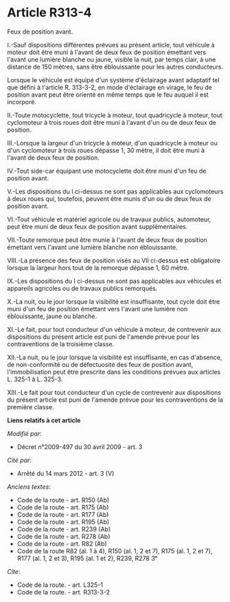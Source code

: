 # Article R313-4

Feux de position avant.

I.-Sauf dispositions différentes prévues au présent article, tout véhicule à moteur doit être muni à l'avant de deux feux de
position émettant vers l'avant une lumière blanche ou jaune, visible la nuit, par temps clair, à une distance de 150 mètres,
sans être éblouissante pour les autres conducteurs. 

Lorsque le véhicule est équipé d'un système d'éclairage avant adaptatif tel que défini à l'article R. 313-3-2, en mode
d'éclairage en virage, le feu de position avant peut être orienté en même temps que le feu auquel il est incorporé. 

II.-Toute motocyclette, tout tricycle à moteur, tout quadricycle à moteur, tout cyclomoteur à trois roues doit être muni à
l'avant d'un ou de deux feux de position. 

III.-Lorsque la largeur d'un tricycle à moteur, d'un quadricycle à moteur ou d'un cyclomoteur à trois roues dépasse 1, 30
mètre, il doit être muni à l'avant de deux feux de position. 

IV.-Tout side-car équipant une motocyclette doit être muni d'un feu de position avant.

V.-Les dispositions du I ci-dessus ne sont pas applicables aux cyclomoteurs à deux roues qui, toutefois, peuvent être munis
d'un ou de deux feux de position avant. 

VI.-Tout véhicule et matériel agricole ou de travaux publics, automoteur, peut être muni de deux feux de position avant
supplémentaires. 

VII.-Toute remorque peut être munie à l'avant de deux feux de position émettant vers l'avant une lumière blanche non
éblouissante. 

VIII.-La présence des feux de position visés au VII ci-dessus est obligatoire lorsque la largeur hors tout de la remorque
dépasse 1, 60 mètre. 

IX.-Les dispositions du I ci-dessus ne sont pas applicables aux véhicules et appareils agricoles ou de travaux publics
remorqués.

X.-La nuit, ou le jour lorsque la visibilité est insuffisante, tout cycle doit être muni d'un feu de position émettant vers
l'avant une lumière non éblouissante, jaune ou blanche. 

XI.-Le fait, pour tout conducteur d'un véhicule à moteur, de contrevenir aux dispositions du présent article est puni de
l'amende prévue pour les contraventions de la troisième classe. 

XII.-La nuit, ou le jour lorsque la visibilité est insuffisante, en cas d'absence, de non-conformité ou de défectuosité des
feux de position avant, l'immobilisation peut être prescrite dans les conditions prévues aux articles L. 325-1 à L. 325-3. 

XIII.-Le fait pour tout conducteur d'un cycle de contrevenir aux dispositions du présent article est puni de l'amende prévue
pour les contraventions de la première classe.

**Liens relatifs à cet article**

_Modifié par_:

  - Décret n°2009-497 du 30 avril 2009 - art. 3

_Cité par_:

  - Arrêté du 14 mars 2012 - art. 3 (V)

_Anciens textes_:

  - Code de la route - art. R150 (Ab)
  - Code de la route - art. R175 (Ab)
  - Code de la route - art. R177 (Ab)
  - Code de la route - art. R195 (Ab)
  - Code de la route - art. R239 (Ab)
  - Code de la route - art. R278 (Ab)
  - Code de la route - art. R82 (Ab)
  - Code de la route R82 (al. 1 à 4), R150 (al. 1, 2 et 7), R175 (al. 1, 2 et 7), R177 (al. 1, 2 et 3), R195 (al. 1 et 2), R239, R278 3°

_Cite_:

  - Code de la route. - art. L325-1
  - Code de la route. - art. R313-3-2

